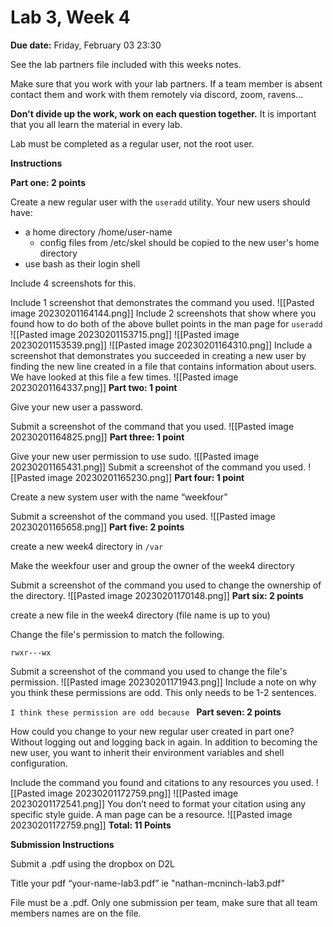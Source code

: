 # Lab 3, Week 4

**Due date:** Friday, February 03 23:30

See the lab partners file included with this weeks notes.

Make sure that you work with your lab partners. If a team member is absent contact them and work with them remotely via discord, zoom, ravens...

**Don't divide up the work, work on each question together.** It is important that you all learn the material in every lab.

Lab must be completed as a regular user, not the root user.

**Instructions**

**Part one: 2 points**

Create a new regular user with the `useradd` utility. Your new users should have:

- a home directory /home/user-name
    - config files from /etc/skel should be copied to the new user's home directory
- use bash as their login shell

Include 4 screenshots for this.

Include 1 screenshot that demonstrates the command you used.
![[Pasted image 20230201164144.png]]
Include 2 screenshots that show where you found how to do both of the above bullet points in the man page for `useradd`
![[Pasted image 20230201153715.png]]
![[Pasted image 20230201153539.png]]
![[Pasted image 20230201164310.png]]
Include a screenshot that demonstrates you succeeded in creating a new user by finding the new line created in a file that contains information about users. We have looked at this file a few times.
![[Pasted image 20230201164337.png]]
**Part two: 1 point** 

Give your new user a password.

Submit a screenshot of the command that you used.
![[Pasted image 20230201164825.png]]
**Part three: 1 point**

Give your new user permission to use sudo.
![[Pasted image 20230201165431.png]]
Submit a screenshot of the command you used.
![[Pasted image 20230201165230.png]]
**Part four: 1 point**

Create a new system user with the name “weekfour”

Submit a screenshot of the command you used.
![[Pasted image 20230201165658.png]]
**Part five: 2 points**

create a new week4 directory in `/var`

Make the weekfour user and group the owner of the week4 directory

 Submit a screenshot of the command you used to change the ownership of the directory.
![[Pasted image 20230201170148.png]]
**Part  six: 2 points**

create a new file in the week4 directory (file name is up to you)

Change the file's permission to match the following.

`rwxr---wx` 

Submit a screenshot of the command you used to change the file's permission.
![[Pasted image 20230201171943.png]]
Include a note on why you think these permissions are odd.
This only needs to be 1-2 sentences.

`I think these permission are odd because `
**Part seven:  2 points**

How could you change to your new regular user created in part one? Without logging out and logging back in again. In addition to becoming the new user, you want to inherit their environment variables and shell configuration.

Include the command you found and citations to any resources you used. ![[Pasted image 20230201172759.png]]
![[Pasted image 20230201172541.png]]
You don’t need to format your citation using any specific style guide.
A man page can be a resource.
![[Pasted image 20230201172759.png]]
**Total: 11 Points**

**********************************************Submission Instructions**********************************************

Submit a .pdf using the dropbox on D2L

Title your pdf “your-name-lab3.pdf” ie "nathan-mcninch-lab3.pdf”

File must be a .pdf.
Only one submission per team, make sure that all team members names are on the file.
